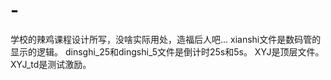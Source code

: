 # -
学校的辣鸡课程设计所写，没啥实际用处，造福后人吧...
xianshi文件是数码管的显示的逻辑。
dinsghi_25和dingshi_5文件是倒计时25s和5s。
XYJ是顶层文件。
XYJ_td是测试激励。

